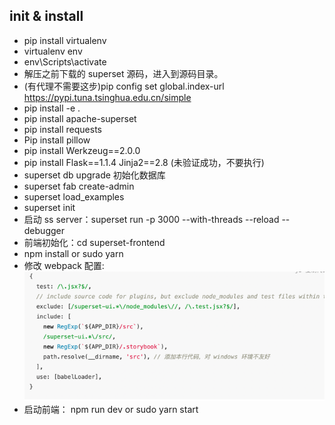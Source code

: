 ## init & install

- pip install virtualenv
- virtualenv env
- env\Scripts\activate
- 解压之前下载的 superset 源码，进入到源码目录。
- (有代理不需要这步)pip config set global.index-url https://pypi.tuna.tsinghua.edu.cn/simple
- pip install -e .
- pip install apache-superset
- pip install requests
- Pip install pillow
- pip install Werkzeug==2.0.0
- pip install  Flask==1.1.4 Jinja2==2.8 (未验证成功，不要执行)
- superset db upgrade 初始化数据库
- superset fab create-admin
- superset load_examples
- superset init
- 启动 ss server：superset run -p 3000 --with-threads --reload --debugger
- 前端初始化：cd superset-frontend
- npm install or sudo yarn
- 修改 webpack 配置:![img.png](img.png)
- 启动前端： npm run dev or sudo yarn start
